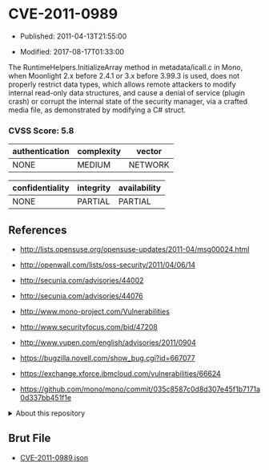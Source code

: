 # CVE-2011-0989

- Published: 2011-04-13T21:55:00

- Modified: 2017-08-17T01:33:00

The RuntimeHelpers.InitializeArray method in metadata/icall.c in Mono, when Moonlight 2.x before 2.4.1 or 3.x before 3.99.3 is used, does not properly restrict data types, which allows remote attackers to modify internal read-only data structures, and cause a denial of service (plugin crash) or corrupt the internal state of the security manager, via a crafted media file, as demonstrated by modifying a C# struct.

### CVSS Score: **5.8**

| authentication | complexity | vector |
| --- | --- | --- |
| NONE | MEDIUM | NETWORK |

| confidentiality | integrity | availability |
| --- | --- | --- |
| NONE | PARTIAL | PARTIAL |

## References

* http://lists.opensuse.org/opensuse-updates/2011-04/msg00024.html

* http://openwall.com/lists/oss-security/2011/04/06/14

* http://secunia.com/advisories/44002

* http://secunia.com/advisories/44076

* http://www.mono-project.com/Vulnerabilities

* http://www.securityfocus.com/bid/47208

* http://www.vupen.com/english/advisories/2011/0904

* https://bugzilla.novell.com/show_bug.cgi?id=667077

* https://exchange.xforce.ibmcloud.com/vulnerabilities/66624

* https://github.com/mono/mono/commit/035c8587c0d8d307e45f1b7171a0d337bb451f1e

<details>
<summary>About this repository</summary> 

  This repository is part of the project [Live Hack CVE](https://github.com/Live-Hack-CVE). Main website can be found [www.live-hack.org](https://www.live-hack.org) 
  
  Made by [Sn0wAlice](https://github.com/Sn0wAlice) for the people that care about security and need to have a feed of the latest CVEs. Hope you enjoy it, don't forget to star the repo and follow me on [Twitter](https://twitter.com/Sn0wAlice) and [Github](https://github.com/Sn0wAlice). And that is my [personnal website](https://www.alice-snow.me/)

  - [Home Page](https://github.com/Live-Hack-CVE)
  - [Framework](https://github.com/Live-Hack-CVE/cve-framework)
  - [CVE database](https://github.com/Live-Hack-CVE/full_database)
  - [Changelog](https://github.com/Live-Hack-CVE/Changelog)
</details>

## Brut File

* [CVE-2011-0989.json](https://raw.githubusercontent.com/Live-Hack-CVE/full_database/main/cves/2011/CVE-2011-0989.json)

